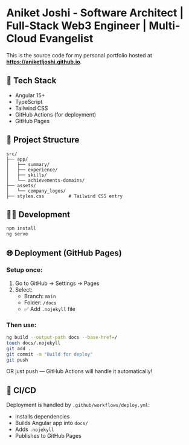# Aniket Joshi - Software Architect | Full-Stack Web3 Engineer | Multi-Cloud Evangelist

This is the source code for my personal portfolio hosted at **https://aniketljoshi.github.io**.

## 🚀 Tech Stack
- Angular 15+
- TypeScript
- Tailwind CSS
- GitHub Actions (for deployment)
- GitHub Pages

## 📁 Project Structure

```
src/
├── app/
│   ├── summary/
│   ├── experience/
│   ├── skills/
│   └── achievements-domains/
├── assets/
│   └── company_logos/
├── styles.css         # Tailwind CSS entry
```

## 🧑‍💻 Development

```bash
npm install
ng serve
```

## 🌐 Deployment (GitHub Pages)

### Setup once:

1. Go to GitHub → Settings → Pages  
2. Select:  
   - Branch: `main`  
   - Folder: `/docs`  
   - ✅ Add `.nojekyll` file

### Then use:

```bash
ng build --output-path docs --base-href=/
touch docs/.nojekyll
git add .
git commit -m "Build for deploy"
git push
```

OR just push — GitHub Actions will handle it automatically!

## 🔁 CI/CD

Deployment is handled by `.github/workflows/deploy.yml`:
- Installs dependencies
- Builds Angular app into `docs/`
- Adds `.nojekyll`
- Publishes to GitHub Pages
